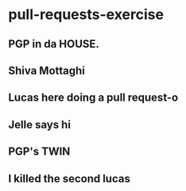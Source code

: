 # pull-requests-exercise

## PGP in da HOUSE.
## Shiva Mottaghi
## Lucas here doing a pull request-o
## Jelle says hi
## PGP's TWIN
## I killed the second lucas
